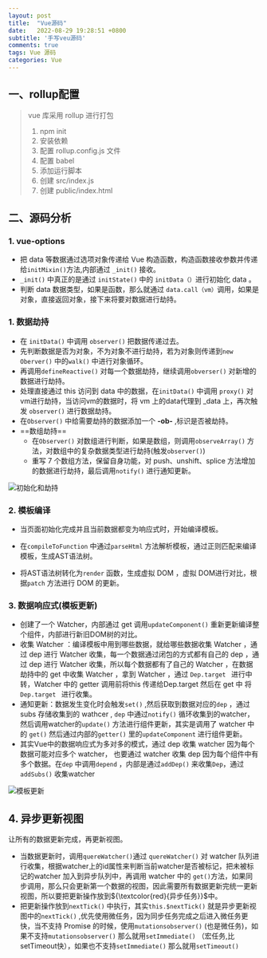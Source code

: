 ```yaml
---
layout: post
title:  "Vue源码"
date:   2022-08-29 19:28:51 +0800
subtitle: '手写veu源码'
comments: true
tags: Vue 源码
categories: Vue
---
```


## 一、rollup配置

> vue 库采用 rollup 进行打包
>
> 1. npm init
> 2. 安装依赖
> 3. 配置 rollup.config.js 文件
> 4. 配置 babel
> 5. 添加运行脚本
> 6. 创建 src/index.js
> 7. 创建 public/index.html 

## 二、源码分析

###  1. vue-options

+ 把 data 等数据通过选项对象传递给 Vue 构造函数，构造函数接收参数并传递给`initMixin()`方法,内部通过 `_init()` 接收。
+  `_init()` 中真正的是通过 `initState()` 中的 `initData（）`进行初始化 data 。
+ 判断 data 数据类型，如果是函数，那么就通过 `data.call（vm）`调用，如果是对象，直接返回对象，接下来将要对数据进行劫持。

### 1. 数据劫持

+ 在 `initData()` 中调用 `observer()` 把数据传递过去。
+ 先判断数据是否为对象，不为对象不进行劫持，若为对象则传递到`new Oberver()` 中的`walk()` 中进行对象循环。
+ 再调用`defineReactive()` 对每一个数据劫持，继续调用`obverser()` 对新增的数据进行劫持。
+ 处理直接通过 this 访问到 data 中的数据，在`initData()` 中调用 `proxy()` 对vm进行劫持，当访问vm的数据时，将 vm 上的data代理到 _data 上，再次触发 `observer()` 进行数据劫持。
+ 在`Observer()` 中给需要劫持的数据添加一个 **-ob-** ,标识是否被劫持。 
+ ==数组劫持== 
  + 在`Observer()` 对数组进行判断，如果是数组，则调用`observeArray()` 方法，对数组中的复杂数据类型进行劫持(触发`observer()`) 
  + 重写 7 个数组方法，保留自身功能，对 push、unshift、splice 方法增加的数据进行劫持，最后调用`notify()` 进行通知更新。


![初始化和劫持](https://cdn.jsdelivr.net/gh/TCIano/blog_img/importcdn.png)

### 2. 模板编译

+ 当页面初始化完成并且当前数据都变为响应式时，开始编译模板。

+ 在`compileToFunction` 中通过`parseHtml` 方法解析模板，通过正则匹配来编译模板，生成AST语法树。
+ 将AST语法树转化为`render` 函数，生成虚拟 DOM ，虚拟 DOM进行对比，根据`patch` 方法进行 DOM 的更新。

### 3. 数据响应式(模板更新)

+ 创建了一个 Watcher，内部通过 get 调用`updateComponent()` 重新更新编译整个组件，内部进行新旧DOM树的对比。
+ 收集 Watcher ：编译模板中用到哪些数据，就给哪些数据收集 Watcher ，通过 dep 进行 Watcher 收集，每一个数据通过闭包的方式都有自己的 dep ，通过  dep 进行 Watcher 收集，所以每个数据都有了自己的 Watcher ，在数据劫持中的 get 中收集 Watcher ，拿到 Watcher ，通过 `Dep.target ` 进行中转，Watcher 中的 getter 调用前将this 传递给Dep.target 然后在 get 中 将`Dep.target ` 进行收集。
+ 通知更新：数据发生变化时会触发`set()` ,然后获取到数据对应的`dep` ，通过 subs 存储收集到的 wathcer , `dep` 中通过`notify()` 循环收集到的watcher，然后调用watcher的`update()` 方法进行组件更新，其实是调用了 watcher 中的 `get()` 然后通过内部的`getter()` 里的`updateComponent` 进行组件更新。
+ 其实Vue中的数据响应式为多对多的模式，通过 dep 收集 watcher 因为每个数据可能对应多个 watcher， 也要通过 watcher 收集 dep 因为每个组件中有多个数据。在`dep` 中调用`depend` ，内部是通过`addDep()` 来收集`Dep`，通过`addSubs()` 收集watcher

![模板更新](https://cdn.jsdelivr.net/gh/TCIano/blog_img/%E6%BA%90%E7%A0%81%E6%95%B0%E6%8D%AE%E5%93%8D%E5%BA%94%E5%BC%8F.png)

## 4. 异步更新视图

让所有的数据更新完成，再更新视图。

+ 当数据更新时，调用`quereWatcher()`通过 `quereWatcher()` 对 watcher 队列进行收集，根据watcher上的id属性来判断当前watcher是否被标记，把未被标记的watcher 加入到异步队列中，再调用 watcher 中的 `get()`方法，如果同步调用，那么只会更新第一个数据的视图，因此需要所有数据更新完统一更新视图，所以要把更新操作放到${\textcolor{red}{异步任务}}$中。
+ 把更新操作放到`nextTick()` 中执行，其实`this.$nextTick()` 就是异步更新视图中的`nextTick()` ,优先使用微任务，因为同步任务完成之后进入微任务更快，当不支持 Promise 的时候，使用`mutationsobserver()` (也是微任务)，如果不支持`mutationsobserver()` 那么就用`setImmediate()` （宏任务,比setTimeout快），如果也不支持`setImmediate()` 那么就用`setTimeout()` 
